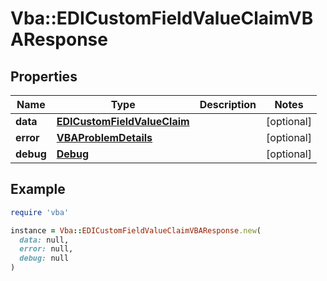 # Vba::EDICustomFieldValueClaimVBAResponse

## Properties

| Name | Type | Description | Notes |
| ---- | ---- | ----------- | ----- |
| **data** | [**EDICustomFieldValueClaim**](EDICustomFieldValueClaim.md) |  | [optional] |
| **error** | [**VBAProblemDetails**](VBAProblemDetails.md) |  | [optional] |
| **debug** | [**Debug**](Debug.md) |  | [optional] |

## Example

```ruby
require 'vba'

instance = Vba::EDICustomFieldValueClaimVBAResponse.new(
  data: null,
  error: null,
  debug: null
)
```

